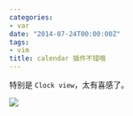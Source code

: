 ```yaml
---
categories:
- var
date: "2014-07-24T00:00:00Z"
tags:
- vim
title: calendar 插件不错哦
---
```


特别是 `Clock view`，太有喜感了。

![](http://du1ab.one/images/2014/2014-07-24_1438x878.png)
